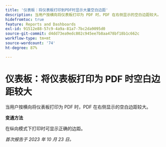 ```yaml
---
title: '仪表板：将仪表板打印到PDF时显示大量空白边距'
description: 当用户按横向将仪表板打印为 PDF 时，PDF 在右侧显示的空白边距较大。
hidefromtoc: true
feature: Reports and Dashboards
exl-id: 91512e88-57c9-4a9a-81a7-7bc2da9095d0
source-git-commit: d4dd73ea9edc802c945ee7b8aa478bf18b1c662c
workflow-type: tm+mt
source-wordcount: '74'
ht-degree: 87%

---
```


# 仪表板：将仪表板打印为 PDF 时空白边距较大

<!--article by request-->

当用户按横向将仪表板打印为 PDF 时，PDF 在右侧显示的空白边距较大。

**变通方法**

在纵向模式下打印时可显示正确的边距。

_首次报告于 2023 年 10 月 23 日。_
